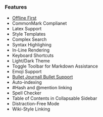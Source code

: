 [logo]: https://github.com/cdhagmann/Hollow/blob/master/Hollow.png "Hollow"

### Features

* [Offline First](http://offlinefirst.org/)
* CommonMark Complianet
* Latex Support
* Style Templates
* Complex Search
* Syntax Highlighing
* In-Line Rendering
* Keyboard Shortcuts
* Light/Dark Theme
* Toggle Toolbar for Markdown Assistance
* Emoji Support
* [Bullet Journall Bullet Support](http://bulletjournal.com/get-started/)
* Auto-indexing
* #Hash and @mention linking
* Spell Checker
* Table of Contents in Collapsable Sidebar
* Distraction-Free Mode
* Wiki-Style Linking
